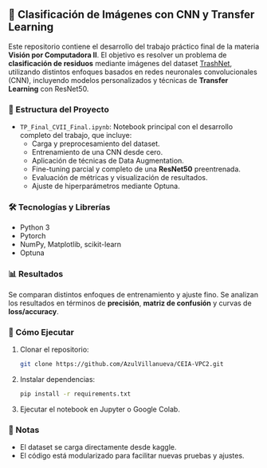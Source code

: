 
## 🧠 Clasificación de Imágenes con CNN y Transfer Learning

Este repositorio contiene el desarrollo del trabajo práctico final de la materia **Visión por Computadora II**. El objetivo es resolver un problema de **clasificación de residuos** mediante imágenes del dataset [TrashNet](https://www.kaggle.com/datasets/feyzazkefe/trashnet/data), utilizando distintos enfoques basados en redes neuronales convolucionales (CNN), incluyendo modelos personalizados y técnicas de **Transfer Learning** con ResNet50.

### 📁 Estructura del Proyecto

- `TP_Final_CVII_Final.ipynb`: Notebook principal con el desarrollo completo del trabajo, que incluye:
  - Carga y preprocesamiento del dataset.
  - Entrenamiento de una CNN desde cero.
  - Aplicación de técnicas de Data Augmentation.
  - Fine-tuning parcial y completo de una **ResNet50** preentrenada.
  - Evaluación de métricas y visualización de resultados.
  - Ajuste de hiperparámetros mediante Optuna.

### 🛠️ Tecnologías y Librerías

- Python 3
- Pytorch
- NumPy, Matplotlib, scikit-learn
- Optuna

### 📊 Resultados

Se comparan distintos enfoques de entrenamiento y ajuste fino. Se analizan los resultados en términos de **precisión**, **matriz de confusión** y curvas de **loss/accuracy**.

### 🚀 Cómo Ejecutar

1. Clonar el repositorio:
   ```bash
   git clone https://github.com/AzulVillanueva/CEIA-VPC2.git
   ```
2. Instalar dependencias:
   ```bash
   pip install -r requirements.txt
   ```
3. Ejecutar el notebook en Jupyter o Google Colab.

### 📌 Notas

- El dataset se carga directamente desde kaggle.
- El código está modularizado para facilitar nuevas pruebas y ajustes.
